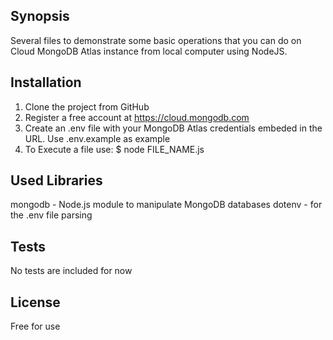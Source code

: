 ## Synopsis

Several files to demonstrate some basic operations that you can do on Cloud MongoDB Atlas instance from local computer using NodeJS.


## Installation

1. Clone the project from GitHub
2. Register a free account at https://cloud.mongodb.com
2. Create an .env file with your MongoDB Atlas credentials embeded in the URL. Use .env.example as example
3. To Execute a file use: 
	$ node FILE_NAME.js 


## Used Libraries

mongodb - Node.js module to manipulate MongoDB databases
dotenv - for the .env file parsing

## Tests

No tests are included for now

## License

Free for use
